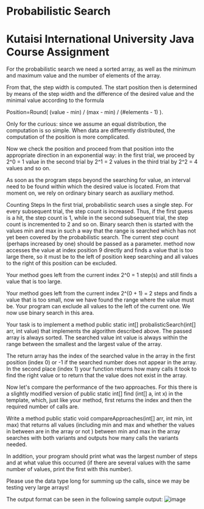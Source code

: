 # Probabilistic Search
# Kutaisi International University Java Course Assignment
For the probabilistic search we need a sorted array, as well as the minimum and maximum value and the number of elements of the array.

From that, the step width is computed. The start position then is determined by means of the step width and the difference of the desired value and the minimal value according to the formula 

Position=Round( (value - min) / (max - min) / (#elements - 1) ).


Only for the curious: since we assume an equal distribution, the computation is so simple. When data are differently distributed, the computation of the position is more complicated.

Now we check the position and proceed from that position into the appropriate direction in an exponential way: in the first trial, we proceed by 2^0 = 1 value in the second trial by 2^1 = 2 values in the third trial by 2^2 = 4 values and so on.


As soon as the program steps beyond the searching for value, an interval need to be found within which the desired value is located. From that moment on, we rely on ordinary binary search as auxiliary method.

Counting Steps
In the first trial, probabilistic search uses a single step. For every subsequent trial, the step count is increased. Thus, if the first guess is a hit, the step count is 1, while in the second subsequent trial, the step count is incremented to 2 and so on. Binary search then is started with the values min and max in such a way that the range is searched which has not yet been covered by the probabilistic search. The current step count (perhaps increased by one) should be passed as a parameter.
method now accesses the value at index position 9 directly and finds a value that is too large there, so it must be to the left of position keep searching and all values to the right of this position can be excluded.

Your method goes left from the current index 2^0 = 1 step(s) and still finds a value that is too large.

Your method goes left from the current index 2^(0 + 1) = 2  steps and finds a value that is too small, now we have found the range where the value must be. Your program can exclude all values to the left of the current one. We now use binary search in this area.

Your task is to implement a method public static int[] probalisticSearch(int[] arr, int value) that implements the algorithm described above. The passed array is always sorted. The searched value int value is always within the range between the smallest and the largest value of the array.

The return array has the index of the searched value in the array in the first position (index 0) or -1 if the searched number does not appear in the array. In the second place (index 1) your function returns how many calls it took to find the right value or to return that the value does not exist in the array.

 
Now let's compare the performance of the two approaches. For this there is a slightly modified version of public static int[] find (int[] a, int x) in the template, which, just like your method, first returns the index and then the required number of calls are.

Write a method public static void compareApproaches(int[] arr, int min, int max) that returns all values (including min and max and whether the values in between are in the array or not ) between min and max in the array searches with both variants and outputs how many calls the variants needed.

In addition, your program should print what was the largest number of steps and at what value this occurred (if there are several values with the same number of values, print the first with this number).

Please use the data type long for summing up the calls, since we may be testing very large arrays!

The output format can be seen in the following sample output:
![image](https://user-images.githubusercontent.com/77580098/218205872-168325eb-7bcf-47c6-b3ac-924e20a796ef.png)
